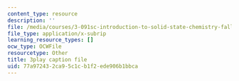 ```yaml
---
content_type: resource
description: ''
file: /media/courses/3-091sc-introduction-to-solid-state-chemistry-fall-2010/77a972432ca95c1cb1f2ede906b1bbca_RXTvZGj1MDA.vtt
file_type: application/x-subrip
learning_resource_types: []
ocw_type: OCWFile
resourcetype: Other
title: 3play caption file
uid: 77a97243-2ca9-5c1c-b1f2-ede906b1bbca
---
```

